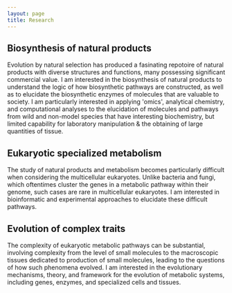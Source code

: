 ```yaml
---
layout: page
title: Research
---
```

## Biosynthesis of natural products
Evolution by natural selection has produced a fasinating repotoire of natural products with diverse structures and functions, many possessing significant commercial value. I am interested in the biosynthesis of natural products to understand the logic of how biosynthetic pathways are constructed, as well as to elucidate the biosynthetic enzymes of molecules that are valuable to society. I am particularly interested in applying 'omics', analytical chemistry, and computational analyses to the elucidation of molecules and pathways from wild and non-model species that have interesting biochemistry, but limited capability for laboratory manipulation & the obtaining of large quantities of tissue.

## Eukaryotic specialized metabolism
The study of natural products and metabolism becomes particularly difficult when considering the multicellular eukaryotes. Unlike bacteria and fungi, which oftentimes cluster the genes in a metabolic pathway within their genome, such cases are rare in multicellular eukaryotes.  I am interested in bioinformatic and experimental approaches to elucidate these difficult pathways.

## Evolution of complex traits
The complexity of eukaryotic metabolic pathways can be substantial, involving complexity from the level of small molecules to the macroscopic tissues dedicated to production of small molecules, leading to the questions of how such phenomena evolved. I am interested in the evolutionary mechanisms, theory, and framework for the evolution of metabolic systems, including genes, enzymes, and specialized cells and tissues.
